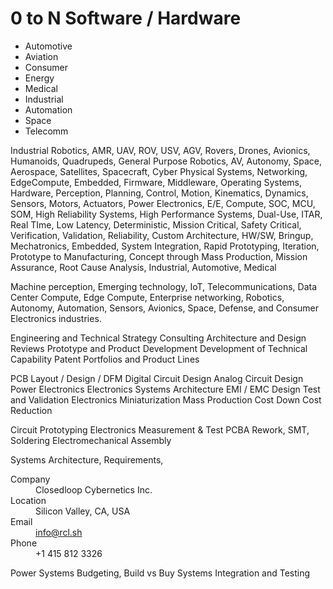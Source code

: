 # 0 to N Software / Hardware


- Automotive
- Aviation
- Consumer
- Energy
- Medical
- Industrial
- Automation
- Space
- Telecomm



Industrial Robotics, AMR, UAV, ROV, USV, AGV, Rovers, Drones, Avionics, Humanoids, Quadrupeds, General Purpose Robotics, AV, Autonomy, Space, Aerospace, Satellites, Spacecraft, Cyber Physical Systems, Networking, EdgeCompute, Embedded, Firmware, Middleware, Operating Systems, Hardware, Perception, Planning, Control, Motion, Kinematics, Dynamics, Sensors, Motors, Actuators, Power Electronics, E/E, Compute, SOC, MCU, SOM, High Reliability Systems, High Performance Systems, Dual-Use, ITAR, Real TIme, Low Latency, Deterministic, Mission Critical, Safety Critical, Verification, Validation, Reliability, Custom Architecture, HW/SW, Bringup, Mechatronics, Embedded, System Integration, Rapid Prototyping, Iteration, Prototype to Manufacturing, Concept through Mass Production, Mission Assurance, Root Cause Analysis, Industrial, Automotive, Medical


Machine perception, Emerging technology, IoT, Telecommunications, Data Center Compute, Edge Compute, Enterprise networking, Robotics, Autonomy, Automation, Sensors, Avionics, Space, Defense, and Consumer Electronics industries.

Engineering and Technical Strategy Consulting
Architecture and Design Reviews
Prototype and Product Development
Development of Technical Capability
Patent Portfolios and Product Lines

PCB Layout / Design / DFM
Digital Circuit Design
Analog Circuit Design
Power Electronics
Electronics Systems Architecture
EMI / EMC Design
Test and Validation
Electronics Miniaturization
Mass Production
Cost Down Cost Reduction

Circuit Prototyping
Electronics Measurement & Test
PCBA Rework, SMT, Soldering
Electromechanical Assembly

Systems Architecture, Requirements, 

<dl>
  <dt>Company</dt>
  <dd>Closedloop Cybernetics Inc.</dd>
  
  <dt>Location</dt>
  <dd>Silicon Valley, CA, USA</dd>

  <dt>Email</dt>
  <dd><a href=mailto:info@rcl.sh>info@rcl.sh</a></dd>
  
  <dt>Phone</dt>
  <dd>+1 415 812 3326</dd>
</dl>
Power Systems
Budgeting, Build vs Buy
Systems Integration and Testing
